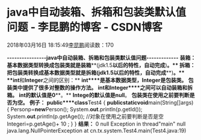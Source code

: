 
# java中自动装箱、拆箱和包装类默认值问题 - 李昆鹏的博客 - CSDN博客


2018年03月16日 18:15:49[李昆鹏](https://me.csdn.net/weixin_41547486)阅读数：170


**----------------java中自动装箱、拆箱和包装类默认值问题-------------**
**装箱：**
**基本数据类型转换成包装类就是装箱****(jdk1.5****以后的特性，自动完成****)****。**
**拆箱：**
**把包装类转换成基本数据类型就是拆箱****(jdk1.5****以后的特性，自动完成****)****。**
**int****和****Integer****之间的区别：**
**int****是基本数据类型，****Integer****是包装类。**
**包装类中提供了很多对整数的操作方法。**
**int****和****Integer****之间可以自动装箱和拆箱。**
**int****的默认值是****0****。**
**Intege****的默认值是****null**。
**包装类在使用之前要判断是否为空。**
**例子：**
**public****class**Test4 {
**public****static****void**main(String[]args) {
Personp=**new**Person();
System.**out**.println(p.getId());
System.**out**.println(p.getAge());
//对象在使用之前要判断是否是空
Integeri=p.getAge()+ 10 ;
}
}
**结果：**
0
null
Exception in thread"main" null
java.lang.NullPointerException
at cn.tx.system.Test4.main(Test4.java:19)


